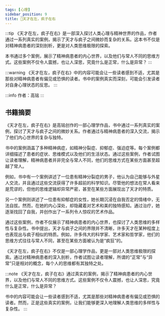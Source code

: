 ```yaml
---
tags: [心理]
sidebar_position: 9
title: 🍻天才在左，疯子在右
---
```


:::tip
《天才在左，疯子在右》是一部深入探讨人类心理与精神世界的作品，作者通过一系列真实的案例，揭示了天才与疯子之间微妙而复杂的关系。这本书不仅是对精神病患者的深刻剖析，更是对人类思维极限的探索。

本书通过多个案例，展示了精神病患者的内心世界，以及他们与常人不同的思维方式。这些案例不仅令人震撼，也让人深思，究竟什么是正常，什么是异常？
:::

:::warning
《天才在左，疯子在右》中的内容可能会让一些读者感到不适，尤其是那些对精神病患者有偏见或恐惧的读者。书中的案例真实而深刻，可能会引发读者对自身心理状态的反思。
:::

:::info
作者：高铭
:::

## 书籍摘要

《天才在左，疯子在右》是高铭创作的一部心理学作品，书中通过一系列真实的案例，探讨了天才与疯子之间的微妙关系。作者通过与精神病患者的深入交流，揭示了他们内心世界的复杂与独特。

书中的案例涵盖了多种精神病症，如精神分裂症、抑郁症、强迫症等。每个案例都详细描述了患者的症状、思维模式以及他们的生活状态。通过这些案例，作者试图让读者理解，精神病患者并非完全与常人不同，他们的思维方式在某些方面甚至超越了常人。

例如，书中有一个案例讲述了一位患有精神分裂症的男子，他认为自己能够与外星人交流，并且通过这些交流获得了许多超前的科学知识。尽管他的想法在常人看来是荒谬的，但他的思维逻辑却异常严密，甚至在某些方面展现出了天才的特质。

另一个案例则讲述了一位患有抑郁症的女性，她长期沉浸在自我否定的情绪中，无法自拔。然而，在她的内心深处，却隐藏着对艺术和美的独特感知。通过治疗，她逐渐找回了自我，并创作出了一系列令人惊叹的艺术作品。

通过这些案例，作者不仅展示了精神病患者的内心世界，也探讨了人类思维的多样性与复杂性。书中提出，天才与疯子之间的界限并不清晰，许多天才在某种程度上也表现出与疯子相似的特质。例如，许多伟大的科学家、艺术家和哲学家，他们的思维方式往往与常人不同，甚至在某些方面被认为是“疯狂”的。

《天才在左，疯子在右》不仅是一部心理学作品，更是一部对人类思维极限的探索。通过对精神病患者的深入剖析，作者试图让读者理解，所谓的“正常”与“异常”只是相对的概念，每个人的思维都有其独特之处。

:::note
《天才在左，疯子在右》通过真实的案例，揭示了精神病患者的内心世界，以及他们与常人不同的思维方式。这些案例不仅令人震撼，也让人深思，究竟什么是正常，什么是异常？

书中的内容可能会让一些读者感到不适，尤其是那些对精神病患者有偏见或恐惧的读者。然而，正是这些真实的案例，让我们能够更深入地理解人类思维的多样性与复杂性。
:::
